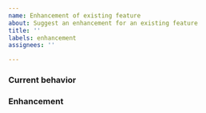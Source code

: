 ```yaml
---
name: Enhancement of existing feature
about: Suggest an enhancement for an existing feature
title: ''
labels: enhancement
assignees: ''

---
```


### Current behavior

<!-- Describe the current behavior and how is limiting. -->

### Enhancement

<!-- Describe your proposed changes, or the ideal solution. -->
